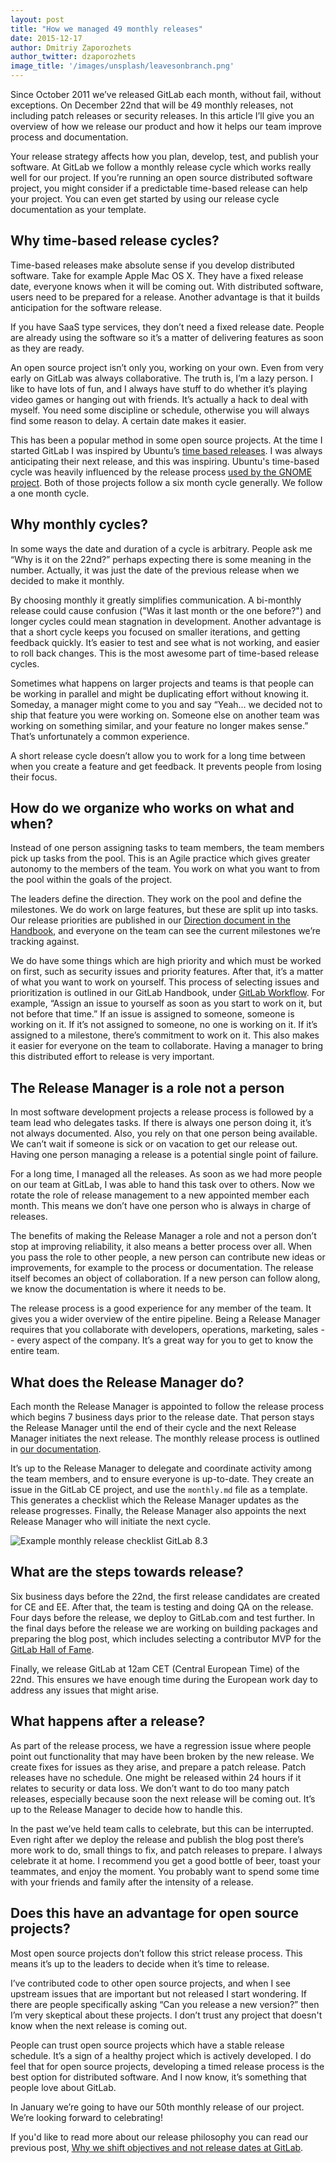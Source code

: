 ```yaml
---
layout: post
title: "How we managed 49 monthly releases"
date: 2015-12-17
author: Dmitriy Zaporozhets
author_twitter: dzaporozhets
image_title: '/images/unsplash/leavesonbranch.png'
---
```


Since October 2011 we’ve released GitLab each month, without fail, without exceptions. On December 22nd that will be 49 monthly releases, not including patch releases or security releases. In this article I’ll give you an overview of how we release our product and how it helps our team improve process and documentation.

Your release strategy affects how you plan, develop, test, and publish your software. At GitLab we follow a monthly release cycle which works really well for our project. If you’re running an open source distributed software project, you might consider if a predictable time-based release can help your project. You can even get started by using our release cycle documentation as your template.

<!-- more -->

## Why time-based release cycles?

Time-based releases make absolute sense if you develop distributed software. Take for example Apple Mac OS X. They have a fixed release date, everyone knows when it will be coming out. With distributed software, users need to be prepared for a release. Another advantage is that it builds anticipation for the software release.

If you have SaaS type services, they don’t need a fixed release date. People are already using the software so it’s a matter of delivering features as soon as they are ready.

An open source project isn’t only you, working on your own. Even from very early on GitLab was always collaborative. The truth is, I’m a lazy person. I like to have lots of fun, and I always have stuff to do whether it’s playing video games or hanging out with friends. It’s actually a hack to deal with myself. You need some discipline or schedule, otherwise you will always find some reason to delay. A certain date makes it easier.

This has been a popular method in some open source projects. At the time I started GitLab I was inspired by Ubuntu’s [time based releases](https://wiki.ubuntu.com/TimeBasedReleases). I was always anticipating their next release, and this was inspiring. Ubuntu's time-based cycle was heavily influenced by the release process [used by the GNOME project](http://live.gnome.org/ReleasePlanning/TimeBased). Both of those projects follow a six month cycle generally. We follow a one month cycle.

## Why monthly cycles?

In some ways the date and duration of a cycle is arbitrary. People ask me “Why is it on the 22nd?” perhaps expecting there is some meaning in the number. Actually, it was just the date of the previous release when we decided to make it monthly.

By choosing monthly it greatly simplifies communication. A bi-monthly release could cause confusion ("Was it last month or the one before?") and longer cycles could mean stagnation in development. Another advantage is that a short cycle keeps you focused on smaller iterations, and getting feedback quickly. It’s easier to test and see what is not working, and easier to roll back changes. This is the most awesome part of time-based release cycles.

Sometimes what happens on larger projects and teams is that people can be working in parallel and might be duplicating effort without knowing it. Someday, a manager might come to you and say “Yeah… we decided not to ship that feature you were working on. Someone else on another team was working on something similar, and your feature no longer makes sense.” That’s unfortunately a common experience.

A short release cycle doesn’t allow you to work for a long time between when you create a feature and get feedback. It prevents people from losing their focus.

## How do we organize who works on what and when?

Instead of one person assigning tasks to team members, the team members pick up tasks from the pool. This is an Agile practice which gives greater autonomy to the members of the team. You work on what you want to from the pool within the goals of the project.

The leaders define the direction. They work on the pool and define the milestones. We do work on large features, but these are split up into tasks. Our release priorities are published in our [Direction document in the Handbook](https://about.gitlab.com/direction/), and everyone on the team can see the current milestones we’re tracking against.

We do have some things which are high priority and which must be worked on first, such as security issues and priority features. After that, it’s a matter of what you want to work on yourself. This process of selecting issues and prioritization is outlined in our GitLab Handbook, under [GitLab Workflow](/handbook/#gitlab-workflow). For example, “Assign an issue to yourself as soon as you start to work on it, but not before that time.” If an issue is assigned to someone, someone is working on it. If it’s not assigned to someone, no one is working on it. If it’s assigned to a milestone, there’s commitment to work on it. This also makes it easier for everyone on the team to collaborate. Having a manager to bring this distributed effort to release is very important.

## The Release Manager is a role not a person

In most software development projects a release process is followed by a team lead who delegates tasks. If there is always one person doing it, it’s not always documented. Also, you rely on that one person being available. We can’t wait if someone is sick or on vacation to get our release out. Having one person managing a release is a potential single point of failure.

For a long time, I managed all the releases. As soon as we had more people on our team at GitLab, I was able to hand this task over to others. Now we rotate the role of release management to a new appointed member each month. This means we don’t have one person who is always in charge of releases.

The benefits of making the Release Manager a role and not a person don’t stop at improving reliability, it also means a better process over all. When you pass the role to other people, a new person can contribute new ideas or improvements, for example to the process or documentation. The release itself becomes an object of collaboration. If a new person can follow along, we know the documentation is where it needs to be.

The release process is a good experience for any member of the team. It gives you a wider overview of the entire pipeline. Being a Release Manager requires that you collaborate with developers, operations, marketing, sales -- every aspect of the company. It’s a great way for you to get to know the entire team.

## What does the Release Manager do?

Each month the Release Manager is appointed to follow the release process which begins 7 business days prior to the release date. That person stays the Release Manager until the end of their cycle and the next Release Manager initiates the next release. The monthly release process is outlined in [our documentation](https://gitlab.com/gitlab-org/release-tools/blob/master/README.md).

It’s up to the Release Manager to delegate and coordinate activity among the team members, and to ensure everyone is up-to-date. They create an issue in the GitLab CE project, and use the `monthly.md` file as a template. This generates a checklist which the Release Manager updates as the release progresses. Finally, the Release Manager also appoints the next Release Manager who will initiate the next cycle.

![Example monthly release checklist GitLab 8.3](/images/blogimages/monthly-release-checklist.jpg)

## What are the steps towards release?

Six business days before the 22nd, the first release candidates are created for CE and EE. After that, the team is testing and doing QA on the release. Four days before the release, we deploy to GitLab.com and test further. In the final days before the release we are working on building packages and preparing the blog post, which includes selecting a contributor MVP for the [GitLab Hall of Fame](https://about.gitlab.com/mvp/index.html).

Finally, we release GitLab at 12am CET (Central European Time) of the 22nd. This ensures we have enough time during the European work day to address any issues that might arise.

## What happens after a release?

As part of the release process, we have a regression issue where people point out functionality that may have been broken by the new release. We create fixes for issues as they arise, and prepare a patch release. Patch releases have no schedule. One might be released within 24 hours if it relates to security or data loss. We don’t want to do too many patch releases, especially because soon the next release will be coming out. It’s up to the Release Manager to decide how to handle this.

In the past we’ve held team calls to celebrate, but this can be interrupted. Even right after we deploy the release and publish the blog post there’s more work to do, small things to fix, and patch releases to prepare. I always celebrate it at home. I recommend you get a good bottle of beer, toast your teammates, and enjoy the moment. You probably want to spend some time with your friends and family after the intensity of a release.

## Does this have an advantage for open source projects?

Most open source projects don’t follow this strict release process. This means it’s up to the leaders to decide when it’s time to release.

I’ve contributed code to other open source projects, and when I see upstream issues that are important but not released I start wondering. If there are people specifically asking “Can you release a new version?” then I’m very skeptical about these projects. I don’t trust any project that doesn't know when the next release is coming out.

People can trust open source projects which have a stable release schedule. It’s a sign of a healthy project which is actively developed. I do feel that for open source projects, developing a timed release process is the best option for distributed software. And I now know, it’s something that people love about GitLab.

In January we’re going to have our 50th monthly release of our project. We’re looking forward to celebrating!

If you'd like to read more about our release philosophy you can read our previous post, [Why we shift objectives and not release dates at GitLab](/2015/12/07/why-we-shift-objectives-and-not-release-dates-at-gitlab/).
